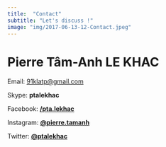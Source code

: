 ```yaml
---
title:  "Contact"
subtitle: "Let's discuss !"
image: "img/2017-06-13-12-Contact.jpeg"
---
```


# Pierre Tâm-Anh LE KHAC
 
 
Email: 91klatp@gmail.com

Skype: __ptalekhac__
 
Facebook: __[/pta.lekhac](https://www.facebook.com/pta.lekhac)__ 

Instagram: __[@pierre.tamanh](https://www.instagram.com/pierre.tamanh/)__ 

Twitter: __[@ptalekhac](https://twitter.com/ptalekhac)__ 
